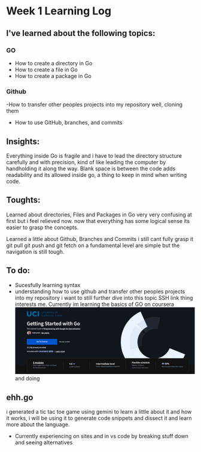 # Week 1 Learning Log

## I've learned about the following topics:

### GO

- How to create a directory in Go
- How to create a file in Go
- How to create a package in Go

### Github

-How to transfer other peoples projects into my repository well, cloning them

- How to use GitHub, branches, and commits

## Insights:

Everything inside Go is fragile and i have to lead the directory structure carefully and with precision, kind of like leading the computer by handholding it along the way.
Blank space is between the code adds readability and its allowed inside go, a thing to keep in mind when writing code.

## Toughts:

Learned about directories, Files and Packages in Go very very confusing at first but i feel relieved now. now that everything has some logical sense its easier to grasp the concepts.

Learned a little about Github, Branches and Commits i still cant fully grasp it git pull git push and git fetch on a fundamental level are simple but the navigation is still tough.

## To do:

- Sucesfully learning syntax
- understanding how to use github and transfer other peoples projects into my repository i want to still further dive into this topic SSH link thing interests me.
  Currently im learning the basics of GO on coursera ![alt text](image.png) and doing

## ehh.go

i generated a tic tac toe game using gemini to learn a little about it and how it works, i will be using it to generate code snippets and dissect it and learn more about the language.

- Currently experiencing on sites and in vs code by breaking stuff down and seeing alternatives
